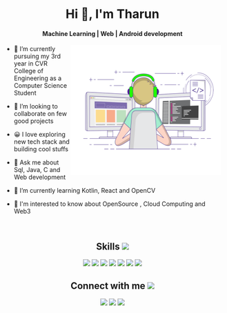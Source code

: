 <h1 align="center">Hi 👋, I'm Tharun</h1>
<h4 align="center">Machine Learning | Web | Android development</h4>

<img align="right" src="demo.gif" alt="animated" width="350" height="300"/>

- 🌱 I’m currently pursuing my 3rd year in CVR College of Engineering as a   Computer Science Student

- 💞️ I’m looking to collaborate on few good projects

- 😀 I love exploring new tech stack and building cool stuffs

- 💬 Ask me about Sql, Java, C and Web development

- 🌱 I’m currently learning Kotlin, React and  OpenCV

- 🤔 I'm interested to know about OpenSource , Cloud Computing and Web3
</p>
<br>

<div align='center'><h2> Skills <img src = "https://media2.giphy.com/media/QssGEmpkyEOhBCb7e1/giphy.gif?cid=ecf05e47a0n3gi1bfqntqmob8g9aid1oyj2wr3ds3mg700bl&rid=giphy.gif" width = 32px> </h2>
 <img width ='32px' src ='https://raw.githubusercontent.com/rahulbanerjee26/githubAboutMeGenerator/main/icons/python.svg'>				<img width ='32px' src ='https://raw.githubusercontent.com/rahulbanerjee26/githubAboutMeGenerator/main/icons/java.svg'>    <img width ='32px' src ='https://raw.githubusercontent.com/rahulbanerjee26/githubAboutMeGenerator/main/icons/reactjs.svg'>				 <img width ='32px' src ='https://raw.githubusercontent.com/rahulbanerjee26/githubAboutMeGenerator/main/icons/javascript.svg'>  				<img width ='32px' src ='https://raw.githubusercontent.com/rahulbanerjee26/githubAboutMeGenerator/main/icons/c.svg'> <img width ='32px' src ='https://raw.githubusercontent.com/rahulbanerjee26/githubAboutMeGenerator/main/icons/css.svg'>  <img width ='32px' src ='https://raw.githubusercontent.com/rahulbanerjee26/githubAboutMeGenerator/main/icons/html.svg'>   


<h2> Connect with me <img src='https://raw.githubusercontent.com/ShahriarShafin/ShahriarShafin/main/Assets/handshake.gif' width="100px"> </h2><a class="header-badge" target="_blank" href="https://www.linkedin.com/in/tharunmadishetti1/"><img src="https://img.shields.io/badge/style--5eba00.svg?label=LinkedIn&logo=linkedin&style=social"></a>				</h2><a class="header-badge" target="_blank" href="https://www.instagram.com/tharun.madishetty/"><img src="https://img.shields.io/badge/style--5eba00.svg?label=Instagram&logo=instagram&style=social"></a>		</h2><a class="header-badge" target="_blank" href="mailto:tharunmadishetti1@gmail.com"><img src="https://img.shields.io/badge/style--5eba00.svg?label=Gmail&logo=gmail&style=social"></a>	


</div>

